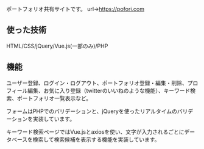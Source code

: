 ポートフォリオ共有サイトです。
url→https://pofori.com

## 使った技術
HTML/CSS/jQuery/Vue.js(一部のみ)/PHP

## 機能
ユーザー登録、ログイン・ログアウト、ポートフォリオ登録・編集・削除、プロフィール編集、お気に入り登録（twitterのいいねのような機能）、キーワード検索、ポートフォリオ一覧表示など。

フォームはPHPでのバリデーションと、jQueryを使ったリアルタイムのバリデーションを実装しています。

キーワード検索ページではVue.jsとaxiosを使い、文字が入力されるごとにデータベースを検索して検索候補を表示する機能を実装しています。
